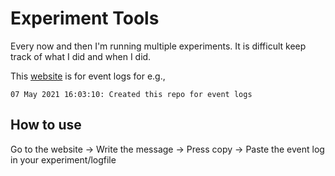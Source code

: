 # Experiment Tools

Every now and then I'm running multiple experiments. It is difficult keep track of what I did and when I did. 

This [website](https://logify.vercel.app) is for event logs for e.g.,

```
07 May 2021 16:03:10: Created this repo for event logs
```

## How to use

Go to the website -> Write the message -> Press copy -> Paste the event log in your experiment/logfile
